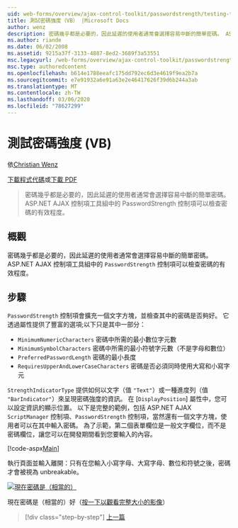 ```yaml
---
uid: web-forms/overview/ajax-control-toolkit/passwordstrength/testing-the-strength-of-a-password-vb
title: 測試密碼強度（VB） |Microsoft Docs
author: wenz
description: 密碼幾乎都是必要的，因此延遲的使用者通常會選擇容易中斷的簡單密碼。 ASP 中的 PasswordStrength 控制項。N 。
ms.author: riande
ms.date: 06/02/2008
ms.assetid: 9215a37f-3133-4887-8ed2-3689f3a53551
msc.legacyurl: /web-forms/overview/ajax-control-toolkit/passwordstrength/testing-the-strength-of-a-password-vb
msc.type: authoredcontent
ms.openlocfilehash: b614e1788eeafc175dd792ec6d3e4619f9ea2b7a
ms.sourcegitcommit: e7e91932a6e91a63e2e46417626f39d6b244a3ab
ms.translationtype: MT
ms.contentlocale: zh-TW
ms.lasthandoff: 03/06/2020
ms.locfileid: "78627299"
---
```

# <a name="testing-the-strength-of-a-password-vb"></a>測試密碼強度 (VB)

依[Christian Wenz](https://github.com/wenz)

[下載程式代碼](https://download.microsoft.com/download/9/3/f/93f8daea-bebd-4821-833b-95205389c7d0/PasswordStrength0.vb.zip)或[下載 PDF](https://download.microsoft.com/download/2/d/c/2dc10e34-6983-41d4-9c08-f78f5387d32b/passwordstrength0VB.pdf)

> 密碼幾乎都是必要的，因此延遲的使用者通常會選擇容易中斷的簡單密碼。 ASP.NET AJAX 控制項工具組中的 PasswordStrength 控制項可以檢查密碼的有效程度。

## <a name="overview"></a>概觀

密碼幾乎都是必要的，因此延遲的使用者通常會選擇容易中斷的簡單密碼。 ASP.NET AJAX 控制項工具組中的 `PasswordStrength` 控制項可以檢查密碼的有效程度。

## <a name="steps"></a>步驟

`PasswordStrength` 控制項會擴充一個文字方塊，並檢查其中的密碼是否夠好。 它透過屬性提供了豐富的選項;以下只是其中一部分：

- `MinimumNumericCharacters` 密碼中所需的最小數位字元數
- `MinimumSymbolCharacters` 密碼中所需的最小符號字元數（不是字母和數位）
- `PreferredPasswordLength` 密碼的最小長度
- `RequiresUpperAndLowerCaseCharacters` 密碼是否必須同時使用大寫和小寫字元

`StrengthIndicatorType` 提供如何以文字（值 `"Text"`）或一種進度列（值 `"BarIndicator"`）來呈現密碼強度的資訊。 在 [`DisplayPosition`] 屬性中，您可以設定資訊的顯示位置。 以下是完整的範例，包括 ASP.NET AJAX `ScriptManager` 控制項、`PasswordStrength` 控制項，當然還有一個文字方塊，使用者可以在其中輸入密碼。 為了示範，第二個表單欄位是一般文字欄位，而不是密碼欄位，讓您可以在開發期間看到您要輸入的內容。

[!code-aspx[Main](testing-the-strength-of-a-password-vb/samples/sample1.aspx)]

執行頁面並輸入離開：只有在您輸入小寫字母、大寫字母、數位和符號之後，密碼才會被視為 unbreakable。

[![現在密碼是（相當的）](testing-the-strength-of-a-password-vb/_static/image2.png)](testing-the-strength-of-a-password-vb/_static/image1.png)

現在密碼是（相當的）好（[按一下以觀看完整大小的影像](testing-the-strength-of-a-password-vb/_static/image3.png)）

> [!div class="step-by-step"]
> [上一篇](testing-the-strength-of-a-password-cs.md)

